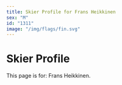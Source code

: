 ```yaml
---
title: Skier Profile for Frans Heikkinen
sex: "M"
id: "1311"
image: "/img/flags/fin.svg" 
---
```


# Skier Profile

This page is for: Frans Heikkinen.
    